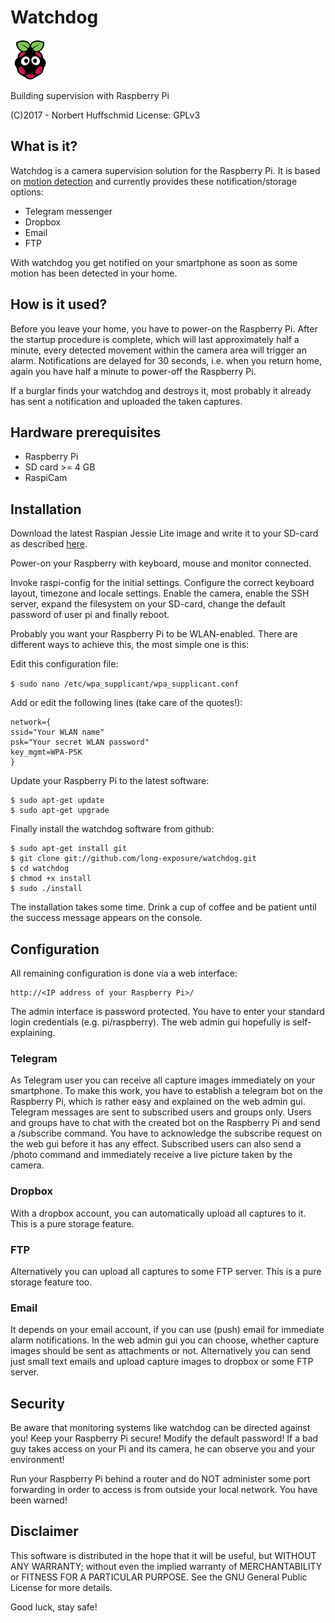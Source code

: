 # Watchdog
![Watchdog Logo](/www/watchdog-logo-64-64.png)

Building supervision with Raspberry Pi

(C)2017 - Norbert Huffschmid
License: GPLv3

## What is it?

Watchdog is a camera supervision solution for the Raspberry Pi. It is based on [motion detection](http://www.lavrsen.dk/foswiki/bin/view/Motion/WebHome) and currently provides these notification/storage options:

* Telegram messenger
* Dropbox
* Email
* FTP

With watchdog you get notified on your smartphone as soon as some motion has been detected in your home.

## How is it used?

Before you leave your home, you have to power-on the Raspberry Pi. After the startup procedure is complete, which will last approximately half a minute, every detected movement within the camera area will trigger an alarm. Notifications are delayed for 30 seconds, i.e. when you return home, again you have half a minute to power-off the Raspberry Pi.

If a burglar finds your watchdog and destroys it, most probably it already has sent a notification and uploaded the taken captures.

## Hardware prerequisites

* Raspberry Pi
* SD card >= 4 GB
* RaspiCam

## Installation

Download the latest Raspian Jessie Lite image and write it to your SD-card as
described [here](http://www.raspbian.org/).

Power-on your Raspberry with keyboard, mouse and monitor connected.

Invoke raspi-config for the initial settings. Configure the correct keyboard layout, timezone and locale settings. Enable the camera, enable the SSH server, expand the filesystem on your SD-card, change the default password of user pi and finally reboot.

Probably you want your Raspberry Pi to be WLAN-enabled. There are different ways to achieve this, the most simple one is this:

Edit this configuration file:

`$ sudo nano /etc/wpa_supplicant/wpa_supplicant.conf`

Add or edit the following lines (take care of the quotes!):
```
network={
ssid="Your WLAN name"
psk="Your secret WLAN password"
key_mgmt=WPA-PSK
}
```
Update your Raspberry Pi to the latest software:
```
$ sudo apt-get update
$ sudo apt-get upgrade
```
Finally install the watchdog software from github:
```
$ sudo apt-get install git
$ git clone git://github.com/long-exposure/watchdog.git
$ cd watchdog
$ chmod +x install
$ sudo ./install
```
The installation takes some time. Drink a cup of coffee and be patient until the success message appears on the console.

## Configuration

All remaining configuration is done via a web interface:

    http://<IP address of your Raspberry Pi>/

The admin interface is password protected. You have to enter your standard login credentials (e.g. pi/raspberry). The web admin gui hopefully is self-explaining.

### Telegram

As Telegram user you can receive all capture images immediately on your smartphone. To make this work, you have to establish a telegram bot on the Raspberry Pi, which is rather easy and explained on the web admin gui. Telegram messages are sent to subscribed users and groups only. Users and groups have to chat with the created bot on the Raspberry Pi and send a /subscribe command. You have to acknowledge the subscribe request on the web gui before it has any effect. Subscribed users can also send a /photo command and immediately receive a live picture taken by the camera.

### Dropbox

With a dropbox account, you can automatically upload all captures to it. This is a pure storage feature.

### FTP

Alternatively you can upload all captures to some FTP server. This is a pure storage feature too.

### Email

It depends on your email account, if you can use (push) email for immediate alarm notifications. In the web admin gui you can choose, whether capture images should be sent as attachments or not. Alternatively you can send just small text emails and upload capture images to dropbox or some FTP server.

## Security

Be aware that monitoring systems like watchdog can be directed against you! Keep your Raspberry Pi secure! Modify the default password! If a bad guy takes access on your Pi and its camera, he can observe you and your environment!

Run your Raspberry Pi behind a router and do NOT administer some port forwarding in order to access is from outside your local network. You have been warned!

## Disclaimer

This software is distributed in the hope that it will be useful, but WITHOUT ANY WARRANTY; without even the implied warranty of MERCHANTABILITY or FITNESS FOR A PARTICULAR PURPOSE. See the GNU General Public License for more details.

Good luck, stay safe!
